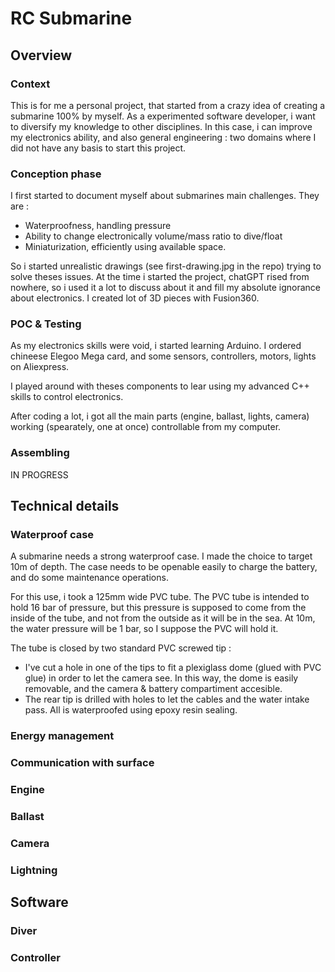 # RC Submarine

## Overview

### Context

This is for me a personal project, that started from a crazy idea of creating a submarine 100% by myself. As a experimented software developer, i want to diversify my knowledge to other disciplines.
In this case, i can improve my electronics ability, and also general engineering : two domains where I did not have any basis to start this project.

### Conception phase

I first started to document myself about submarines main challenges.
They are :
- Waterproofness, handling pressure
- Ability to change electronically volume/mass ratio to dive/float
- Miniaturization, efficiently using available space.

So i started unrealistic drawings (see first-drawing.jpg in the repo) trying to solve theses issues.
At the time i started the project, chatGPT rised from nowhere, so i used it a lot to discuss about it and fill my absolute ignorance about electronics.
I created lot of 3D pieces with Fusion360.

### POC & Testing

As my electronics skills were void, i started learning Arduino.
I ordered chineese Elegoo Mega card, and some sensors, controllers, motors, lights on Aliexpress.

I played around with theses components to lear using my advanced C++ skills to control electronics.

After coding a lot, i got all the main parts (engine, ballast, lights, camera) working (spearately, one at once) controllable from my computer.

### Assembling 

IN PROGRESS


## Technical details

### Waterproof case

A submarine needs a strong waterproof case. I made the choice to target 10m of depth.
The case needs to be openable easily to charge the battery, and do some maintenance operations.

For this use, i took a 125mm wide PVC tube. The PVC tube is intended to hold 16 bar of pressure, but this pressure is supposed to come from the inside of the tube, and not from the outside as it will be in the sea. At 10m, the water pressure will be 1 bar, so I suppose the PVC will hold it.

The tube is closed by two standard PVC screwed tip :
- I've cut a hole in one of the tips to fit a plexiglass dome (glued with PVC glue) in order to let the camera see. In this way, the dome is easily removable, and the camera & battery compartiment accesible.
- The rear tip is drilled with holes to let the cables and the water intake pass. All is waterproofed using epoxy resin sealing.

### Energy management

### Communication with surface

### Engine

### Ballast

### Camera

### Lightning


## Software

### Diver

### Controller